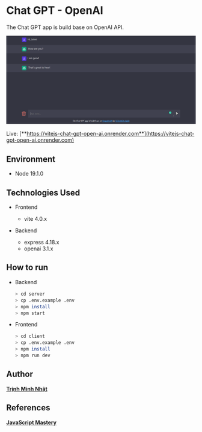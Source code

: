 # Chat GPT - OpenAI

The Chat GPT app is build base on OpenAI API.

![Web's preview](./client/public/banner.png)

Live: [**https://vitejs-chat-gpt-open-ai.onrender.com**](https://vitejs-chat-gpt-open-ai.onrender.com)

## Environment

- Node 19.1.0

## Technologies Used

- Frontend
  - vite 4.0.x

- Backend
  - express 4.18.x
  - openai 3.1.x

## How to run

- Backend

    ```bash
    > cd server
    > cp .env.example .env
    > npm install
    > npm start
    ```

- Frontend

    ```bash
    > cd client
    > cp .env.example .env
    > npm install
    > npm run dev
    ```

## Author

[**Trịnh Minh Nhật**](https://github.com/trinhminhnhat)

## References

[**JavaScript Mastery**](https://www.youtube.com/watch?v=2FeymQoKvrk)
